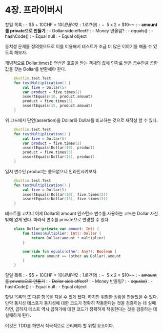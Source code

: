 # 4장. 프라이버시

할일 목록
: - $5 + 10CHF = $10 (환율이 2:1로 가정)
: - ~~$5 x 2 = $10~~
: - **amount를 private으로 만들기**
: - ~~Dollar side effect?~~
: - Money 반올림?
: - ~~equals()~~
: - hashCode()
: - Equal null
: - Equal object

동치성 문제를 정의했으므로 이를 이용해서 테스트가 조금 더 많은 이야기를 해줄 수 있도록 해보자.

개념적으로 Dollar.times() 연산은 호출을 받는 객체의 값에 인자로 받은 곱수만큼 곱한 값을 갖는 Dollar를 반환해야 한다.

```Kotlin
    @kotlin.test.Test
    fun testMultiplication() {
        val five = Dollar(5)
        var product = five.times(2)
        assertEquals(10, product.amount)
        product = five.times(3)
        assertEquals(15, product.amount)
    }
```

위 코드에서 단언(assertion)을 Dollar와 Dollar를 비교하는 것으로 재작성 할 수 있다.

```Kotlin
    @kotlin.test.Test
    fun testMultiplication() {
        val five = Dollar(5)
        var product = five.times(2)
        assertEquals(Dollar(10), product)
        product = five.times(3)
        assertEquals(Dollar(15), product)
    }
```

임시 변수인 product는 쓸모없으니 인라인시켜보자.

```Kotlin
    @kotlin.test.Test
    fun testMultiplication() {
        val five = Dollar(5)
        assertEquals(Dollar(10), five.times(2))
        assertEquals(Dollar(15), five.times(3))
    }
```

테스트를 고치니 이제 Dollar의 amount 인스턴스 변수를 사용하는 코드는 Dollar 자신밖에 없게 됐다.
따라서 변수를 private으로 변경할 수 있다.

```Kotlin
    class Dollar(private var amount: Int) {
        fun times(multiplier: Int): Dollar {
            return Dollar(amount * multiplier)
        }

        override fun equals(other: Any?): Boolean {
            return amount == (other as Dollar).amount
        }
    }
```

할일 목록
: - $5 + 10CHF = $10 (환율이 2:1로 가정)
: - ~~$5 x 2 = $10~~
: - ~~amount를 private으로 만들기~~
: - ~~Dollar side effect?~~
: - Money 반올림?
: - ~~equals()~~
: - hashCode()
: - Equal null
: - Equal object

할일 목록의 또 다른 항목을 지울 수 있게 됐다.
하지만 위험한 상황을 만들었을 수 있다.
만약 동치성 테스트가 동치성에 대한 코드가 정확히 작동한다는 것을 검증하는 데 실패하면,
곱하지 테스트 역시 곱하기에 대한 코드가 정확하게 작동한다는 것을 검증하는 데 실패하게 된다.

이것은 TDD를 하면서 적극적으로 관리해야 할 위험 요소이다.
